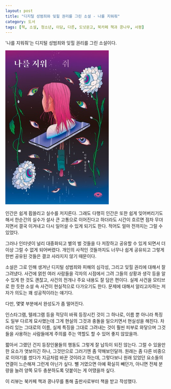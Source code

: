 ```yaml
---
layout: post
title: "디지털 성범죄와 잊힐 권리를 그린 소설 - 나를 지워줘"
category: 도서
tags: [책, 소설, 청소년, 이담, 다른, 도넛문고, 북카페 책과 콩나무, 서평]
---
```


'나를 지워줘'는
디지털 성범죄와 잊힐 권리를 그린 소설이다.

![표지](/images/erase-me-book-h480.jpg)

인간은 쉽게 휩쓸리고 실수를 저지른다.
그래도 다행히 인간은 또한 쉽게 잊어버리기도해서
한순간의 실수가 설사 큰 고통으로 이어진다고 하더라도
시간이 흐르면 점차 무뎌지면서
결국 이겨내고 다시 일어설 수 있게 되기도 한다.
적어도 얼마 전까지는 그럴 수 있었다.

그러나 인터넷이 널리 대중화되고
별의 벌 것들을 다 저장하고 공유할 수 있게 되면서
더 이상 그럴 수 없게 되어버렸다.
개인의 사적인 것들까지도 너무나 쉽게 공유되고
그렇게 한번 공유된 것들은 결코 사라지지 않기 때문이다.

소설은 그로 인해 생겨난 디지털 성범죄와 피해의 심각성, 그리고 잊힐 권리에 대해서 잘 그려냈다.
사건에 얽힌 여러 사람들을 각자의 시점에서 그려 그들의 상황과 생각 등을 알 수 있게 한 것도 괜찮고,
사건의 전개나 주요 내용도 잘 담은 편이다.
실제 사건을 모티브로 한 듯한 소설 속 사건이 현실적으로 다가오기도 한다.
문제에 대해서 알리고자하는 저자가 의도는 꽤 성공적이라는 얘기다.

다만, 몇몇 부분에서 완성도가 좀 떨어진다.

인스타그램, 텔레그램 등을 적당히 바꿔 등장시킨 것이 그 하나로,
이름 뿐 아니라 특징도 일부 다르게 묘사했는데
그게 현실의 그것과 충돌을 일으키면서 현실성을 해친다.
차라리 있는 그대로의 이름, 실제 특징을 그대로 그려내는 것이
훨씬 피부로 와닿으며
그것들을 사용하는 사람들에게 주의를 주는 역할도 할 수 있어 좋지 않았을까.

짧아서 그랬던 건지 등장인물들의 행동도 그렇게 잘 납득이 되진 않는다.
그럴 수 있을만한 요소가 엿보이긴 하나, 그것만으로 그러기엔 좀 약해보인달까.
원래는 좀 다른 비중으로 이야기를 썼다가 지금처럼 바꾼 것이라고 하는데,
그렇다보니 원래 있었던 요소들의 연결이 느슨해져 그런게 아닌가 싶다.
뺄 거였으면 아예 확실히 빼던가,
아니면 전체 분량을 늘려 양쪽 모두 충분하도록 덧붙이는 게 어땠을까 싶다.



<div class="im im-info">
이 리뷰는 북카페 책과 콩나무를 통해 출판사로부터 책을 받고 작성했다.
</div>
